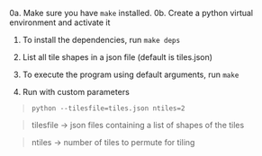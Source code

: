 0a. Make sure you have `make` installed.
0b. Create a python virtual environment and activate it
1. To install the dependencies, run `make deps`
2. List all tile shapes in a json file (default is tiles.json)
3. To execute the program using default arguments, run `make`

4. Run with custom parameters

> `python --tilesfile=tiles.json ntiles=2`

> tilesfile -> json files containing a list of shapes of the tiles

> ntiles -> number of tiles to permute for tiling



